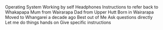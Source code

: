 Operating System
    Working by self
    Headphones
    Instructions to refer back to
Whakapapa
    Mum from Wairarapa
    Dad from Upper Hutt
    Born in Wairarapa
    Moved to Whangarei a decade ago
Best out of Me
    Ask questions directly
    Let me do things hands on
    Give specific instructions


